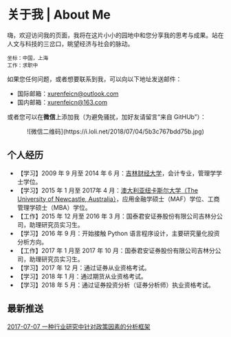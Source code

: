 # 关于我 | About Me

嗨，欢迎访问我的页面，我将在这片小小的园地中和您分享我的思考与成果。站在人文与科技的三岔口，眺望经济与社会的脉动。

	坐标：中国，上海
	工作：求职中
	

如果您任何问题，或者想要联系到我，可以向以下地址发送邮件：

- 国际邮箱：[xurenfeicn@outlook.com](xurenfeicn@outlook.com)
- 国内邮箱：[xurenfeicn@163.com](xurenfeicn@163.com)

或者您可以在**微信**上添加我（为避免骚扰，加好友请留言“来自 GitHUb”）：

<center>![微信二维码](https://i.loli.net/2018/07/04/5b3c767bdd75b.jpg)</center>

## 个人经历

- 【学习】2009 年 9 月至 2014 年 6 月：[吉林财经大学](http://www.jlufe.edu.cn)，会计专业，管理学学士学位。
- 【学习】2015 年 1 月至 2017年 4 月：[澳大利亚纽卡斯尔大学（The University of Newcastle, Australia）](https://www.newcastle.edu.au)，应用金融学硕士（MAF）学位、工商管理学硕士（MBA）学位。
- 【工作】2015 年 12 月至 2016 年 3 月：国泰君安证券股份有限公司吉林分公司，助理研究员实习生。
- 【学习】2016 年 9 月：开始接触 Python 语言程序设计，主要研究量化投资分析方向。
- 【工作】2017 年 1 月至 2017 年 10 月：国泰君安证券股份有限公司吉林分公司，助理研究员实习生。
- 【学习】2017 年 12 月：通过证券从业资格考试。
- 【学习】2018 年 1 月：通过期货从业资格考试。
- 【学习】2018 年 5 月：通过证券投资分析（证券分析师）执业资格考试。

## 最新推送

[2017-07-07 一种行业研究中针对政策因素的分析框架](https://xurenfei.github.io/?file=01-经济金融/2018.0707-一种行业研究中针对政策因素的分析框架)